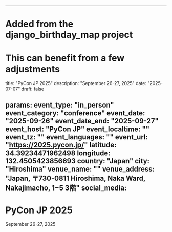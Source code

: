 
---
# Added from the django_birthday_map project
# This can benefit from a few adjustments
title: "PyCon JP 2025"
description: "September 26-27, 2025"
date: "2025-07-07"
draft: false

params:
  event_type: "in_person"
  event_category: "conference"
  event_date: "2025-09-26"
  event_date_end: "2025-09-27"
  event_host: "PyCon JP"
  event_localtime: ""
  event_tz: ""
  event_languages: ""
  event_url: "https://2025.pycon.jp/"
  latitude: 34.39234471962498
  longitude: 132.4505423856693
  country: "Japan"
  city: "Hiroshima"
  venue_name: ""
  venue_address: "Japan, 〒730-0811 Hiroshima, Naka Ward, Nakajimacho, 1−5 3階"
  social_media:
---

# PyCon JP 2025

September 26-27, 2025
